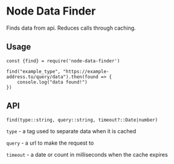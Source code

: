 # Node Data Finder
Finds data from api. Reduces calls through caching. 

## Usage
```
const {find} = require('node-data-finder')

find("example_type", "https://example-address.to/query/data").then(found => {
    console.log("data found!")
})

```
## API

```
find(type::string, query::string, timeout?::Date|number)
```

`type` - a tag used to separate data when it is cached

`query` - a url to make the request to

`timeout` - a date or count in milliseconds when the cache expires

